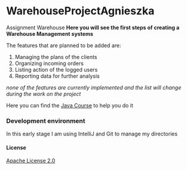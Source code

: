 # WarehouseProjectAgnieszka
Assignment Warehouse
**Here you will see the first steps of creating a Warehouse Management systems**

The features that are planned to be added are:


1. Managing the plans of the clients
2. Organizing incoming orders
3. Listing action of the logged users
4. Reporting data for further analysis

*none of the features are currently implemented and the list will change during the work on the project*

Here you can find the [Java Course](https://www.codecademy.com/learn/learn-java) to help you do it

### Development environment

In this early stage I am using IntelliJ and Git to manage my directories

#### License

[Apache License 2.0](https://github.com/agakrowinska/WarehouseProjectAgnieszka/blob/264b1eedf3fa9d09c465befa5a6550fc80eaf39e/LICENSE.txt)



